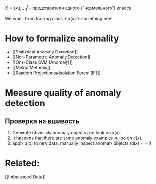 $X=(x_{i})_{i=1}^{l}$ - представители одного ("нормального") класса

We want: 
from training class <-$a(x)$-> something new

# How to formalize anomality
-  [[Statistical Anomaly Detection]]
-  [[Non-Parametric Anomaly Detection]]
- [[One-Class SVM (Anomaly)]]
- [[Metric Methods]]
- [[Random Projections#Isolation Forest (IF)]]

# Measure quality of anomaly detection
## Проверка на вшивость
1) Generate obviously anomaly objects and look on $a(x)$.
2) It happens that there are some anomaly examples => loo on $a(x)$.
3) apply $a(x)$ to new data, manually inspect anomaly objects ($a(x)=-1)$



# Related:
[[Imbalanced Data]]
